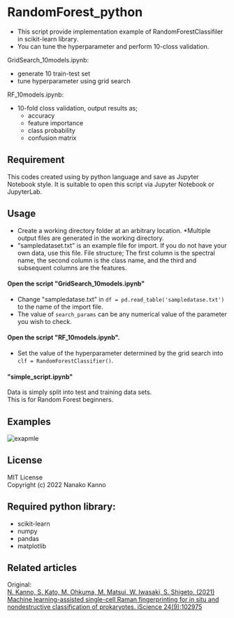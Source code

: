 # RandomForest_python
* This script provide implementation example of RandomForestClassifiler in scikit-learn library.  
* You can tune the hyperparameter and perform 10-closs validation.

GridSearch_10models.ipynb:
* generate 10 train-test set
* tune hyperparameter using grid search

RF_10models.ipynb:
* 10-fold closs validation, output results as;
	* accuracy
	* feature importance
	* class probability
	* confusion matrix

## Requirement
This codes created using by python language and save as Jupyter Notebook style.
It is suitable to open this script via Jupyter Notebook or JupyterLab.

## Usage
* Create a working directory folder at an arbitrary location. *Multiple output files are generated in the working directory.  
* "sampledataset.txt" is an example file for import. If you do not have your own data, use this file. File structure; The first column is the spectral name, the second column is the class name, and the third and subsequent columns are the features.

#### Open the script "GridSearch_10models.ipynb"
* Change "sampledatase.txt" in `df = pd.read_table('sampledatase.txt')` to the name of the import file.  
* The value of `search_params` can be any numerical value of the parameter you wish to check.

#### Open the script "RF_10models.ipynb".
* Set the value of the hyperparameter determined by the grid search into `clf = RandomForestClassifier()`.  

#### "simple_script.ipynb"
Data is simply split into test and training data sets.  
This is for Random Forest beginners. 

## Examples
![exapmle](https://github.com/nkanno4n3a/RandomForest_python_test/blob/main/image/figure1.png)

## License
MIT License  
Copyright (c) 2022 Nanako Kanno

## Required python library:
* scikit-learn
* numpy
* pandas
* matplotlib

## Related articles
Original:   
[N. Kanno, S. Kato, M. Ohkuma, M. Matsui, W. Iwasaki, S. Shigeto. (2021) Machine learning-assisted single-cell Raman fingerprinting for in situ and nondestructive classification of prokaryotes. iScience 24(9):102975](https://doi.org/10.1016/j.isci.2021.102975)